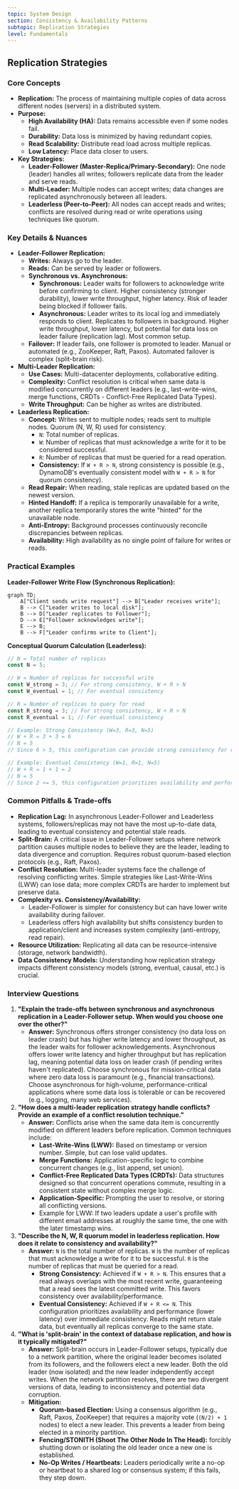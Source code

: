 ```yaml
---
topic: System Design
section: Consistency & Availability Patterns
subtopic: Replication Strategies
level: Fundamentals
---
```


## Replication Strategies
### Core Concepts

*   **Replication:** The process of maintaining multiple copies of data across different nodes (servers) in a distributed system.
*   **Purpose:**
    *   **High Availability (HA):** Data remains accessible even if some nodes fail.
    *   **Durability:** Data loss is minimized by having redundant copies.
    *   **Read Scalability:** Distribute read load across multiple replicas.
    *   **Low Latency:** Place data closer to users.
*   **Key Strategies:**
    *   **Leader-Follower (Master-Replica/Primary-Secondary):** One node (leader) handles all writes; followers replicate data from the leader and serve reads.
    *   **Multi-Leader:** Multiple nodes can accept writes; data changes are replicated asynchronously between all leaders.
    *   **Leaderless (Peer-to-Peer):** All nodes can accept reads and writes; conflicts are resolved during read or write operations using techniques like quorum.

### Key Details & Nuances

*   **Leader-Follower Replication:**
    *   **Writes:** Always go to the leader.
    *   **Reads:** Can be served by leader or followers.
    *   **Synchronous vs. Asynchronous:**
        *   **Synchronous:** Leader waits for followers to acknowledge write before confirming to client. Higher consistency (stronger durability), lower write throughput, higher latency. Risk of leader being blocked if follower fails.
        *   **Asynchronous:** Leader writes to its local log and immediately responds to client. Replicates to followers in background. Higher write throughput, lower latency, but potential for data loss on leader failure (replication lag). Most common setup.
    *   **Failover:** If leader fails, one follower is promoted to leader. Manual or automated (e.g., ZooKeeper, Raft, Paxos). Automated failover is complex (split-brain risk).
*   **Multi-Leader Replication:**
    *   **Use Cases:** Multi-datacenter deployments, collaborative editing.
    *   **Complexity:** Conflict resolution is critical when same data is modified concurrently on different leaders (e.g., last-write-wins, merge functions, CRDTs - Conflict-Free Replicated Data Types).
    *   **Write Throughput:** Can be higher as writes are distributed.
*   **Leaderless Replication:**
    *   **Concept:** Writes sent to multiple nodes; reads sent to multiple nodes. Quorum (N, W, R) used for consistency.
        *   `N`: Total number of replicas.
        *   `W`: Number of replicas that must acknowledge a write for it to be considered successful.
        *   `R`: Number of replicas that must be queried for a read operation.
        *   **Consistency:** If `W + R > N`, strong consistency is possible (e.g., DynamoDB's eventually consistent model with `W + R > N` for quorum consistency).
    *   **Read Repair:** When reading, stale replicas are updated based on the newest version.
    *   **Hinted Handoff:** If a replica is temporarily unavailable for a write, another replica temporarily stores the write "hinted" for the unavailable node.
    *   **Anti-Entropy:** Background processes continuously reconcile discrepancies between replicas.
    *   **Availability:** High availability as no single point of failure for writes or reads.

### Practical Examples

**Leader-Follower Write Flow (Synchronous Replication):**

```mermaid
graph TD;
    A["Client sends write request"] --> B["Leader receives write"];
    B --> C["Leader writes to local disk"];
    B --> D["Leader replicates to Follower"];
    D --> E["Follower acknowledges write"];
    E --> B;
    B --> F["Leader confirms write to Client"];
```

**Conceptual Quorum Calculation (Leaderless):**

```typescript
// N = Total number of replicas
const N = 5;

// W = Number of replicas for successful write
const W_strong = 3; // For strong consistency, W + R > N
const W_eventual = 1; // For eventual consistency

// R = Number of replicas to query for read
const R_strong = 3; // For strong consistency, W + R > N
const R_eventual = 1; // For eventual consistency

// Example: Strong Consistency (W=3, R=3, N=5)
// W + R = 3 + 3 = 6
// N = 5
// Since 6 > 5, this configuration can provide strong consistency for reads after writes.

// Example: Eventual Consistency (W=1, R=1, N=5)
// W + R = 1 + 1 = 2
// N = 5
// Since 2 <= 5, this configuration prioritizes availability and performance over immediate consistency.
```

### Common Pitfalls & Trade-offs

*   **Replication Lag:** In asynchronous Leader-Follower and Leaderless systems, followers/replicas may not have the most up-to-date data, leading to eventual consistency and potential stale reads.
*   **Split-Brain:** A critical issue in Leader-Follower setups where network partition causes multiple nodes to believe they are the leader, leading to data divergence and corruption. Requires robust quorum-based election protocols (e.g., Raft, Paxos).
*   **Conflict Resolution:** Multi-leader systems face the challenge of resolving conflicting writes. Simple strategies like Last-Write-Wins (LWW) can lose data; more complex CRDTs are harder to implement but preserve data.
*   **Complexity vs. Consistency/Availability:**
    *   Leader-Follower is simpler for consistency but can have lower write availability during failover.
    *   Leaderless offers high availability but shifts consistency burden to application/client and increases system complexity (anti-entropy, read repair).
*   **Resource Utilization:** Replicating all data can be resource-intensive (storage, network bandwidth).
*   **Data Consistency Models:** Understanding how replication strategy impacts different consistency models (strong, eventual, causal, etc.) is crucial.

### Interview Questions

1.  **"Explain the trade-offs between synchronous and asynchronous replication in a Leader-Follower setup. When would you choose one over the other?"**
    *   **Answer:** Synchronous offers stronger consistency (no data loss on leader crash) but has higher write latency and lower throughput, as the leader waits for follower acknowledgements. Asynchronous offers lower write latency and higher throughput but has replication lag, meaning potential data loss on leader crash (if pending writes haven't replicated). Choose synchronous for mission-critical data where zero data loss is paramount (e.g., financial transactions). Choose asynchronous for high-volume, performance-critical applications where some data loss is tolerable or can be recovered (e.g., logging, many web services).
2.  **"How does a multi-leader replication strategy handle conflicts? Provide an example of a conflict resolution technique."**
    *   **Answer:** Conflicts arise when the same data item is concurrently modified on different leaders before replication. Common techniques include:
        *   **Last-Write-Wins (LWW):** Based on timestamp or version number. Simple, but can lose valid updates.
        *   **Merge Functions:** Application-specific logic to combine concurrent changes (e.g., list append, set union).
        *   **Conflict-Free Replicated Data Types (CRDTs):** Data structures designed so that concurrent operations commute, resulting in a consistent state without complex merge logic.
        *   **Application-Specific:** Prompting the user to resolve, or storing all conflicting versions.
        *   Example for LWW: If two leaders update a user's profile with different email addresses at roughly the same time, the one with the later timestamp wins.
3.  **"Describe the N, W, R quorum model in leaderless replication. How does it relate to consistency and availability?"**
    *   **Answer:** `N` is the total number of replicas. `W` is the number of replicas that must acknowledge a write for it to be successful. `R` is the number of replicas that must be queried for a read.
        *   **Strong Consistency:** Achieved if `W + R > N`. This ensures that a read always overlaps with the most recent write, guaranteeing that a read sees the latest committed write. This favors consistency over availability/performance.
        *   **Eventual Consistency:** Achieved if `W + R <= N`. This configuration prioritizes availability and performance (lower latency) over immediate consistency. Reads might return stale data, but eventually all replicas converge to the same state.
4.  **"What is 'split-brain' in the context of database replication, and how is it typically mitigated?"**
    *   **Answer:** Split-brain occurs in Leader-Follower setups, typically due to a network partition, where the original leader becomes isolated from its followers, and the followers elect a new leader. Both the old leader (now isolated) and the new leader independently accept writes. When the network partition resolves, there are two divergent versions of data, leading to inconsistency and potential data corruption.
    *   **Mitigation:**
        *   **Quorum-based Election:** Using a consensus algorithm (e.g., Raft, Paxos, ZooKeeper) that requires a majority vote (`(N/2) + 1` nodes) to elect a new leader. This prevents a leader from being elected in a minority partition.
        *   **Fencing/STONITH (Shoot The Other Node In The Head):** forcibly shutting down or isolating the old leader once a new one is established.
        *   **No-Op Writes / Heartbeats:** Leaders periodically write a no-op or heartbeat to a shared log or consensus system; if this fails, they step down.